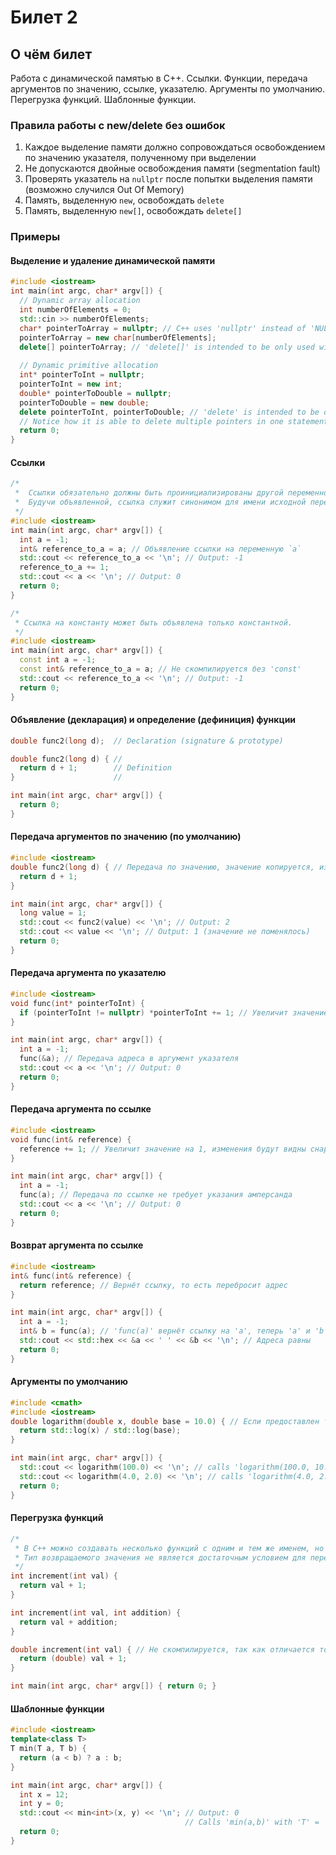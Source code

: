 # Билет 2
## О чём билет
Работа с динамической памятью в С++. Ссылки. Функции, передача аргументов по значению, ссылке, указателю. 
Аргументы по умолчанию. Перегрузка функций. Шаблонные функции.

### Правила работы с new/delete без ошибок
1. Каждое выделение памяти должно сопровождаться освобождением по значению указателя, полученному при выделении
2. Не допускаются двойные освобождения памяти (segmentation fault)
3. Проверять указатель на `nullptr` после попытки выделения памяти (возможно случился Out Of Memory)
4. Память, выделенную `new`, освобождать `delete`
5. Память, выделенную `new[]`, освобождать `delete[]`

### Примеры

#### Выделение и удаление динамической памяти
```cpp
#include <iostream>
int main(int argc, char* argv[]) {
  // Dynamic array allocation
  int numberOfElements = 0;
  std::cin >> numberOfElements;
  char* pointerToArray = nullptr; // C++ uses 'nullptr' instead of 'NULL'
  pointerToArray = new char[numberOfElements];
  delete[] pointerToArray; // 'delete[]' is intended to be only used with dynamically allocated arrays
  
  // Dynamic primitive allocation
  int* pointerToInt = nullptr;
  pointerToInt = new int;
  double* pointerToDouble = nullptr;
  pointerToDouble = new double;
  delete pointerToInt, pointerToDouble; // 'delete' is intended to be only used with dynamically allocated primitives
  // Notice how it is able to delete multiple pointers in one statement
  return 0;
}
```

#### Ссылки
```cpp
/*
 *  Ссылки обязательно должны быть проинициализированы другой переменной.
 *  Будучи объявленной, ссылка служит синонимом для имени исходной переменной.
 */
#include <iostream>
int main(int argc, char* argv[]) {
  int a = -1;
  int& reference_to_a = a; // Объявление ссылки на переменную `a`
  std::cout << reference_to_a << '\n'; // Output: -1
  reference_to_a += 1;
  std::cout << a << '\n'; // Output: 0
  return 0;
}
```
```cpp
/*
 * Ссылка на константу может быть объявлена только константной.
 */
#include <iostream>
int main(int argc, char* argv[]) {
  const int a = -1;
  const int& reference_to_a = a; // Не скомпилируется без 'const'
  std::cout << reference_to_a << '\n'; // Output: -1
  return 0;
}
```

#### Объявление (декларация) и определение (дефиниция) функции
```cpp
double func2(long d);  // Declaration (signature & prototype)

double func2(long d) { //
  return d + 1;        // Definition
}                      //

int main(int argc, char* argv[]) {
  return 0;
}
```

#### Передача аргументов по значению (по умолчанию)
```cpp
#include <iostream>
double func2(long d) { // Передача по значению, значение копируется, изменения не выносятся наружу
  return d + 1;
}

int main(int argc, char* argv[]) {
  long value = 1;
  std::cout << func2(value) << '\n'; // Output: 2
  std::cout << value << '\n'; // Output: 1 (значение не поменялось)
  return 0;
}
```

#### Передача аргумента по указателю
```cpp
#include <iostream>
void func(int* pointerToInt) {
  if (pointerToInt != nullptr) *pointerToInt += 1; // Увеличит значение по адресу указателя на 1, поэтому изменения видны снаружи
}

int main(int argc, char* argv[]) {
  int a = -1;
  func(&a); // Передача адреса в аргумент указателя
  std::cout << a << '\n'; // Output: 0
  return 0;
}
```

#### Передача аргумента по ссылке
```cpp
#include <iostream>
void func(int& reference) {
  reference += 1; // Увеличит значение на 1, изменения будут видны снаружи, так как переменная ссылается на тот же адрес
}

int main(int argc, char* argv[]) {
  int a = -1;
  func(a); // Передача по ссылке не требует указания амперсанда
  std::cout << a << '\n'; // Output: 0
  return 0;
}
```

#### Возврат аргумента по ссылке
```cpp
#include <iostream>
int& func(int& reference) {
  return reference; // Вернёт ссылку, то есть перебросит адрес
}

int main(int argc, char* argv[]) {
  int a = -1;
  int& b = func(a); // 'func(a)' вернёт ссылку на 'a', теперь 'a' и 'b' синонимы и ссылаются на один и тот же адрес
  std::cout << std::hex << &a << ' ' << &b << '\n'; // Адреса равны
  return 0;
}
```

#### Аргументы по умолчанию
```cpp
#include <cmath>
#include <iostream>
double logarithm(double x, double base = 10.0) { // Если предоставлен только 1 аргумент, 'base' примет значение равное 10.0
  return std::log(x) / std::log(base);
}

int main(int argc, char* argv[]) {
  std::cout << logarithm(100.0) << '\n'; // calls 'logarithm(100.0, 10.0)'
  std::cout << logarithm(4.0, 2.0) << '\n'; // calls 'logarithm(4.0, 2.0)'
  return 0;
}
```

#### Перегрузка функций
```cpp
/*
 * В C++ можно создавать несколько функций с одним и тем же именем, но с разным набором типов аргументов.
 * Тип возвращаемого значения не является достаточным условием для перегрузки.
 */
int increment(int val) {
  return val + 1;
}

int increment(int val, int addition) {
  return val + addition;
}

double increment(int val) { // Не скомпилируется, так как отличается только типом возвращаемого значения
  return (double) val + 1;
}

int main(int argc, char* argv[]) { return 0; }
```

#### Шаблонные функции
```cpp
#include <iostream>
template<class T>
T min(T a, T b) {
  return (a < b) ? a : b;
}

int main(int argc, char* argv[]) {
  int x = 12;
  int y = 0;
  std::cout << min<int>(x, y) << '\n'; // Output: 0
                                       // Calls 'min(a,b)' with 'T' = 'int'
  return 0;
}
```

